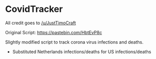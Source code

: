 # CovidTracker
All credit goes to <a href="https://www.reddit.com/user/JustTimoCraft">/u/JustTimoCraft</a>

Original Script: https://pastebin.com/HbtEvP8c


Slightly modified script to track corona virus infections and deaths.

  + Substituted Netherlands infections/deaths for US infections/deaths

